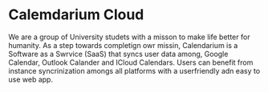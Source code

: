 # Calemdarium Cloud

We are a group of University studets with a misson to make life better for humanity. As a step towards completign owr missin, Calendarium is a Software as a Swrvice (SaaS) that syncs user data among, Google Calendar, Outlook Calander and ICloud Calendars. Users can benefit from instance syncrinization amongs all platforms with a userfriendly adn easy to use web app. 
